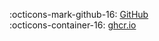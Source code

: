 :octicons-mark-github-16: <a id=github-link href="" class="header-icons" target="_blank" rel="noopener">GitHub</a><br>
:octicons-container-16: <a id=ghcrio-link href="" class="header-icons" target="_blank" rel="noopener">ghcr.io</a>
<div id="project-links"></div>
